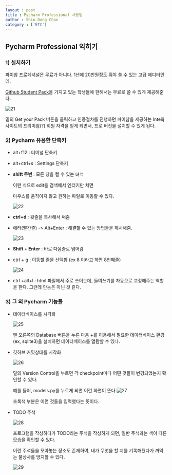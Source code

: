 ```yaml
---
layout : post
title : Pycharm Professional 사용법
author : Shin Dong Chan
category : ['ETC']
---
```

## Pycharm Professional 익히기

### 1) 설치하기

파이참 프로페셔널은  무료가 아니다. 1년에 20만원정도 줘야 쓸 수 있는 고급 에디터인데,

[Github Student Pack](https://education.github.com/pack)을 가지고 있는 학생들에 한해서는 무료로 쓸 수 있게 제공해준다.

![21](C:\Users\student\Desktop\21.png)

밑의 Get your Pack 버튼을 클릭하고 인증절차를 진행하면 파이참을 제공하는 Intelij 사이트의 프리미엄(?) 회원 자격을 얻게 되면서, 프로 버전을 설치할 수 있게 된다.

### 2) Pycharm 유용한 단축키

- alt+f12 : 터미널 단축키

- alt+ctrl+s : Settings 단축키

- **shift 두번** : 모든 창을 켤 수 있는 녀석

  이런 식으로 edit을 검색해서 엔터키만 치면

  마우스를 움직이지 않고 원하는 파일로 이동할 수 있다.

  ![22](C:\Users\student\Desktop\22.png)

- **ctrl+d** : 윗줄을 복사해서 써줌

- 에러(빨간줄) -> Alt+Enter : 해결할 수 있는 방법들을 제시해줌.

  ![23](C:\Users\student\Desktop\23.png)

- **Shift + Enter** : 바로 다음줄로 넘어감

- ctrl + g : 이동할 줄을 선택함 (ex 8 이라고 하면 8번째줄)

  ![24](C:\Users\student\Desktop\24.png)

- ctrl +alt+l : html 파일에서 주로 쓰이는데, 들여쓰기를 자동으로 교정해주는 역할을 한다. 그런데 만능은 아닌 것 같다.

### 3) 그 외 Pycharm 기능들

- 데이터베이스를 시각화

  ![25](C:\Users\student\Desktop\25.png)

  맨 오른쪽의 Database 버튼을 누른 다음 +를 이용해서 필요한 데이터베이스 환경(ex, sqlite3)을 설치하면 데이터베이스를 열람할 수 있다.

- 깃허브 커밋상태를 시각화

  ![26](C:\Users\student\Desktop\26.png)

  밑의 Version Control을 누르면 각 checkpoint마다 어떤 것들이 변경되었는지 확인할 수 있다.

  예를 들어, models.py를 누르게 되면 이런 화면이 뜬다.![27](C:\Users\student\Desktop\27.png)

  초록색 부분은 이런 것들을 입력했다는 뜻이다.

- TODO 주석

  ![28](C:\Users\student\Desktop\28.png)

  프로그램을 작성하다가 TODO라는 주석을 작성하게 되면, 일반 주석과는 색이 다른 모습을 확인할 수 있다.

  이런 주석들을 모아놓는 장소도 존재하여, 내가 무엇을 할 지를 기록해뒀다가 까먹는 불상사를 방지할 수 있다.

  ![29](C:\Users\student\Desktop\29.png)

